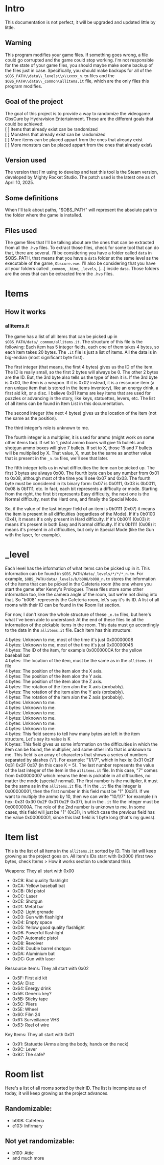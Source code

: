 # Intro
This documentation is not perfect, it will be upgraded and updated little by
little.

## Warning
This program modifies your game files. If something goes wrong, a file could go
corrupted and the game could stop working. I'm not responsible for the state of
your game files, you should maybe make some backup of the files just in case.
Specifically, you should make backups for all of the
`$OBS_PATH\\data\\_levels\\x\\xxxx_n.tm` files and the
`$OBS_PATH\\data\\_common\allitems.it` file, which are the only files this
program modifies.

## Goal of the project
The goal of this project is to provide a way to randomize the videogame ObsCure
by Hydravision Entertainment. These are the different goals that could be
achieved:\
[ ] Items that already exist can be randomized\
[ ] Monsters that already exist can be randomized\
[ ] More items can be placed appart from the ones that already exist\
[ ] More monsters can be placed appart from the ones that already exist\

## Version used
The version that I'm using to develop and test this tool is the Steam version,
developed by Mighty Rocket Studio. The patch used is the latest one as of
April 10, 2025.

## Some definitions
When I'll talk about paths, "$OBS_PATH" will represent the absolute path to the
folder where the game is installed.

## Files used
The game files that I'll be talking about are the ones that can be extracted
from all the `.hvp` files. To extract those files, check for some tool that can
do that, there are several. I'll be considering you have a folder called `data`
in $OBS_PATH, that means that you have a `data` folder at the same level as the
executable of the game, `Obscure.exe`. I'll also be considering that you have
all your folders called `_common`, `_kine`, `_levels`, [...] inside `data`.
Those folders are the ones that can be extracted from the `.hvp` files.


# Items
## How it works
### allitems.it
The game has a list of all items that can be picked up in
`$OBS_PATH/data/_common/allitems.it`. The structure of this file is the
following:
Each item has 5 integer fields, each one of them takes 4 bytes, so each item
takes 20 bytes. The `.it` file is just a list of items. All the data is in
big-endian (most significant byte first).

The first integer (that means, the first 4 bytes) gives us the ID of the item.
The ID is really small, so the first 2 bytes will always be 0. The other 2 bytes
are the ID. But, the 3rd byte also tells us the type of item it is. If the 3rd
byte is 0x00, the item is a weapon. If it is 0x02 instead, it is a ressource
item (a non unique item that is stored in the items inventory), like an energy
drink, a first aid kit, or a disc. I believe 0x01 items are key items that are
used for puzzles or advancing in the story, like keys, statuettes, levers, etc.
The list of all items can be found in Item List in this documentation.

The second integer (the next 4 bytes) gives us the location of the item (not
the same as the position).

The third integer's role is unknown to me.

The fourth integer is a multiplier, it is used for ammo (might work on some other
items too). If set to 1, pistol ammo boxes will give 15 bullets and shotgun ammo
boxes will give 7 bullets. If set to X, those 15 and 7 bullets will be
multiplied by X. That value, X, must be the same as another value that is
present in the `_n.tm` files, we'll see that later.

The fifth integer tells us in what difficulties the item can be picked up. The
first 3 bytes are always 0x00. The fourth byte can be any number from 0x01
to 0x08, although most of the time you'll see 0x07 and 0x03. The fourth byte
must be considered in its binary form: 0x07 is 0b0111, 0x03 is 0b0011, 0x08 is
0b1111, etc. In fact, each bit represents a difficulty or mode. Starting from
the right, the first bit represents Easy difficulty, the next one is the Normal
difficulty, next the Hard one, and finally the Special Mode.

So, if the value of the last integer field of an item is 0b0111 (0x07) it means
the item is present in all difficulties (regardless of the Mode). If it's
0b0100 (0x4), it means it's only present in Hard difficulty. If it's 0b0011
(0x03) it means it's present in both Easy and Normal difficulty. If it's 0b1111
(0x08) it means it's present in all difficulties, but only in Special Mode (like
the Gun with the laser, for example).

# _level
Each level has the information of what items can be picked up in it. This
information can be found in `$OBS_PATH/data/_levels/*/*/*_n.tm`.
For example, `$OBS_PATH/data/_levels/b/b008/b008_n.tm` stores the information
of the items that can be picked in the Cafeteria room (the one where you start
the game after Kenny's Prologue). These files store some other information too,
like the camera angle of the room, but we're not diving into that. So "b008"
represents the Cafeteria room, let's say it's its ID. A list of all rooms with
their ID can be found in the Room list section.

For now, I don't know the whole structure of these `_n.tm` files, but here's what
I've been able to understand: At the end of these files lie all the information
of the pickable items in the room. This data must go accordingly to the data in
the `allitems.it` file. Each item has this structure:

4 bytes: Unknown to me, most of the time it's just 0x00000008\
4 bytes: Unknown to me, most of the time it's just 0x00000045\
4 bytes: The ID of the item, for example 0x000000CA for the yellow baseball bat\
4 bytes: The location of the item, must be the same as in the `allitems.it` file\
4 bytes: The position of the item alon the X axis.\
4 bytes: The position of the item alon the Y axis.\
4 bytes: The position of the item alon the Z axis.\
4 bytes: The rotation of the item alon the X axis (probably).\
4 bytes: The rotation of the item alon the Y axis (probably).\
4 bytes: The rotation of the item alon the Z axis (probably).\
4 bytes: Unknown to me.\
4 bytes: Unknown to me.\
4 bytes: Unknown to me.\
4 bytes: Unknown to me.\
4 bytes: Unknown to me.\
4 bytes: Unknown to me.\
4 bytes: This field seems to tell how many bytes are left in the item structure,
         Let's say its value is K\
K bytes: This field gives us some information on the difficulties in which the
         item can be found, the multiplier, and some other info that is unknown
         to me. This field is an array of characters that shows a series of
         numbers separated by slashes ('/'). For example: "1/1/7", which in hex
         is: 0x31 0x2F 0x31 0x2F 0x37 (in this case K = 5). The last number
         represents the value of the last integer of the item in the
         `allitems.it` file. In this case, "7" comes from 0x00000007 which means
         the item is pickable in all difficulties, no matter the mode (special/
         normal). The first number is the multiplier, it must be the same as in
         the `allitems.it` file. If in the `.it` file the integer is 0x00000001,
         then the first number in this field must be "1" (0x31). If we want to
         multiply the ammo by 10, then we can write "10/1/7" for example
         (in hex: 0x31 0x30 0x2F 0x31 0x2F 0x37), but in the `.it` file the
         integer must be 0x0000000A. The role of the 2nd number is unknown to
         me.
         In some cases, this field will just be "1" (0x31), in which case the
         previous field has the value 0x00000001, since this last field is
         1 byte long (that's my guess).


# Item list
This is the list of all items in the `allitems.it` sorted by ID. This list will
keep growing as the project goes on.
All item's IDs start with 0x0000 (first two bytes, check Items > How it works
section to understand this).

Weapons:
They all start with 0x00
- 0xC9: Bad quality flashlight
- 0xCA: Yellow baseball bat
- 0xCB: Old pistol
- 0xCC: Laser
- 0xCE: Shotgun
- 0xD1: Metal bar
- 0xD2: Light grenade
- 0xD3: Gun with flashlight
- 0xD4: Empty space
- 0xD5: Yellow good quality flashlight
- 0xD6: Powerful flashlight
- 0xD7: Automatic pistol
- 0xD8: Revolver
- 0xD9: Double barrel shotgun
- 0xDA: Aluminium bat
- 0xDC: Gun with laser

Ressource Items:
They all start with 0x02
- 0x5F: First aid kit
- 0x5A: Disc
- 0x64: Energy drink
- 0x59: Generic key?
- 0x5B: Sticky tape
- 0x5C: Pliers
- 0x5E: Wheel
- 0x60: Film 24
- 0x61: Surveillance VHS
- 0x63: Reel of wire

Key Items:
They all start with 0x01
- 0x91: Statuette (Arms along the body, hands on the neck)
- 0x9C: Lever
- 0x92: The safe?

# Room list
Here's a list of all rooms sorted by their ID. The list is incomplete as of
today, it will keep growing as the project advances.

## Randomizable:
- b008: Cafeteria
- e103: Infirmary

## Not yet randomizable:
- b100: Attic
- and much more
